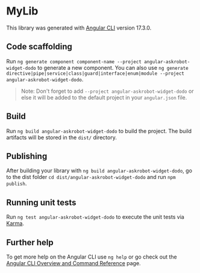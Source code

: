 # MyLib

This library was generated with [Angular CLI](https://github.com/angular/angular-cli) version 17.3.0.

## Code scaffolding

Run `ng generate component component-name --project angular-askrobot-widget-dodo` to generate a new component. You can also use `ng generate directive|pipe|service|class|guard|interface|enum|module --project angular-askrobot-widget-dodo`.
> Note: Don't forget to add `--project angular-askrobot-widget-dodo` or else it will be added to the default project in your `angular.json` file.

## Build

Run `ng build angular-askrobot-widget-dodo` to build the project. The build artifacts will be stored in the `dist/` directory.

## Publishing

After building your library with `ng build angular-askrobot-widget-dodo`, go to the dist folder `cd dist/angular-askrobot-widget-dodo` and run `npm publish`.

## Running unit tests

Run `ng test angular-askrobot-widget-dodo` to execute the unit tests via [Karma](https://karma-runner.github.io).

## Further help

To get more help on the Angular CLI use `ng help` or go check out the [Angular CLI Overview and Command Reference](https://angular.io/cli) page.
